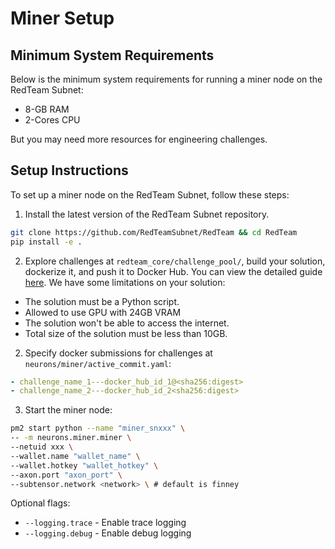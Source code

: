 # Miner Setup

## Minimum System Requirements
Below is the minimum system requirements for running a miner node on the RedTeam Subnet:
- 8-GB RAM
- 2-Cores CPU

But you may need more resources for engineering challenges.

## Setup Instructions
To set up a miner node on the RedTeam Subnet, follow these steps:
1. Install the latest version of the RedTeam Subnet repository.
```bash
git clone https://github.com/RedTeamSubnet/RedTeam && cd RedTeam
pip install -e .
```

2. Explore challenges at `redteam_core/challenge_pool/`, build your solution, dockerize it, and push it to Docker Hub. You can view the detailed guide [here](challenge_submission_guide.md). We have some limitations on your solution:
- The solution must be a Python script.
- Allowed to use GPU with 24GB VRAM
- The solution won't be able to access the internet.
- Total size of the solution must be less than 10GB.


2. Specify docker submissions for challenges at `neurons/miner/active_commit.yaml`:
```yaml
- challenge_name_1---docker_hub_id_1@<sha256:digest>
- challenge_name_2---docker_hub_id_2<sha256:digest>
```

3. Start the miner node:
```bash
pm2 start python --name "miner_snxxx" \
-- -m neurons.miner.miner \
--netuid xxx \
--wallet.name "wallet_name" \
--wallet.hotkey "wallet_hotkey" \
--axon.port "axon_port" \
--subtensor.network <network> \ # default is finney
```
Optional flags:
- `--logging.trace` - Enable trace logging
- `--logging.debug` - Enable debug logging
